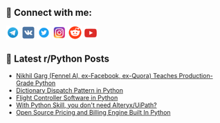 ## 🔎 Connect with me:
[<img src="https://github.com/bullbesh/bullbesh/blob/main/images/Telegram.png" width="32" height="32" />](https://t.me/bullbesh)
[<img src="https://github.com/bullbesh/bullbesh/blob/main/images/VK.png" width="32" height="32" />](https://vk.com/bullbesh)
[<img src="https://github.com/bullbesh/bullbesh/blob/main/images/Twitter.png" width="32" height="32" />](https://twitter.com/bullbesh1)
[<img src="https://github.com/bullbesh/bullbesh/blob/main/images/Instagram.png" width="32" height="32" />](https://www.instagram.com/bullbesh)
[<img src="https://github.com/bullbesh/bullbesh/blob/main/images/Reddit.png" width="32" height="32" />](https://www.reddit.com/user/bullbesh)
[<img src="https://github.com/bullbesh/bullbesh/blob/main/images/YouTube.png" width="32" height="32" />](https://www.youtube.com/channel/UCtfjRs6uzgq5mfm8S06WTcg)

## 📕 Latest r/Python Posts
<!-- BLOG-POST-LIST:START -->
- [Nikhil Garg &lpar;Fennel AI, ex-Facebook, ex-Quora&rpar; Teaches Production-Grade Python](https://www.reddit.com/r/Python/comments/10wbc37/nikhil_garg_fennel_ai_exfacebook_exquora_teaches/)
- [Dictionary Dispatch Pattern in Python](https://www.reddit.com/r/Python/comments/10wb3zv/dictionary_dispatch_pattern_in_python/)
- [Flight Controller Software in Python](https://www.reddit.com/r/Python/comments/10wahfi/flight_controller_software_in_python/)
- [With Python Skill, you don&#39;t need Alteryx/UiPath?](https://www.reddit.com/r/Python/comments/10w8wls/with_python_skill_you_dont_need_alteryxuipath/)
- [Open Source Pricing and Billing Engine Built In Python](https://www.reddit.com/r/Python/comments/10w8pvc/open_source_pricing_and_billing_engine_built_in/)
<!-- BLOG-POST-LIST:END -->
